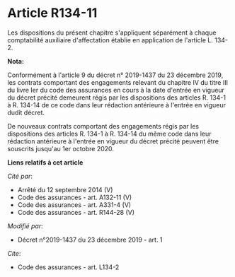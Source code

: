 # Article R134-11

Les dispositions du présent chapitre s'appliquent séparément à chaque comptabilité auxiliaire d'affectation établie en
application de l'article L. 134-2.

**Nota:**

Conformément à l'article 9 du décret n° 2019-1437 du 23 décembre 2019, les contrats comportant des engagements relevant du
chapitre IV du titre III du livre Ier du code des assurances en cours à la date d'entrée en vigueur du décret précité
demeurent régis par les dispositions des articles R. 134-1 à R. 134-14 de ce code dans leur rédaction antérieure à l'entrée
en vigueur dudit décret.

De nouveaux contrats comportant des engagements régis par les dispositions des articles R. 134-1 à R. 134-14 du même code
dans leur rédaction antérieure à l'entrée en vigueur du décret précité peuvent être souscrits jusqu'au 1er octobre 2020.

**Liens relatifs à cet article**

_Cité par_:

  - Arrêté du 12 septembre 2014 (V)
  - Code des assurances - art. A132-11 (V)
  - Code des assurances - art. A331-4 (V)
  - Code des assurances - art. R144-28 (V)

_Modifié par_:

  - Décret n°2019-1437 du 23 décembre 2019 - art. 1

_Cite_:

  - Code des assurances - art. L134-2
